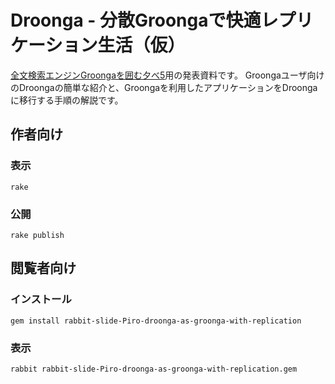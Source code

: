 # Droonga - 分散Groongaで快適レプリケーション生活（仮）

[全文検索エンジンGroongaを囲む夕べ5](http://groonga.doorkeeper.jp/events/15816)用の発表資料です。
Groongaユーザ向けのDroongaの簡単な紹介と、Groongaを利用したアプリケーションをDroongaに移行する手順の解説です。

## 作者向け

### 表示

    rake

### 公開

    rake publish

## 閲覧者向け

### インストール

    gem install rabbit-slide-Piro-droonga-as-groonga-with-replication

### 表示

    rabbit rabbit-slide-Piro-droonga-as-groonga-with-replication.gem

